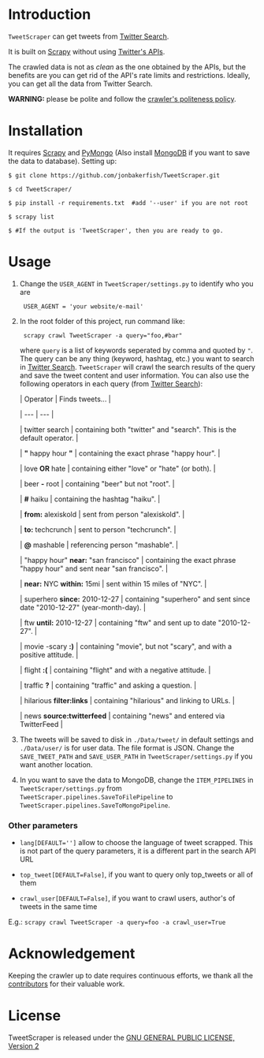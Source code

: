 # Introduction #
`TweetScraper` can get tweets from [Twitter Search](https://twitter.com/search-home). 
It is built on [Scrapy](http://scrapy.org/) without using [Twitter's APIs](https://dev.twitter.com/rest/public).
The crawled data is not as *clean* as the one obtained by the APIs, but the benefits are you can get rid of the API's rate limits and restrictions. Ideally, you can get all the data from Twitter Search.

**WARNING:** please be polite and follow the [crawler's politeness policy](https://en.wikipedia.org/wiki/Web_crawler#Politeness_policy).
 

# Installation #
It requires [Scrapy](http://scrapy.org/) and [PyMongo](https://api.mongodb.org/python/current/) (Also install [MongoDB](https://www.mongodb.org/) if you want to save the data to database). Setting up:

    $ git clone https://github.com/jonbakerfish/TweetScraper.git
    $ cd TweetScraper/
    $ pip install -r requirements.txt  #add '--user' if you are not root
	$ scrapy list
	$ #If the output is 'TweetScraper', then you are ready to go.

# Usage #
1. Change the `USER_AGENT` in `TweetScraper/settings.py` to identify who you are
	
		USER_AGENT = 'your website/e-mail'

2. In the root folder of this project, run command like: 

		scrapy crawl TweetScraper -a query="foo,#bar"

	where `query` is a list of keywords seperated by comma and quoted by `"`. The query can be any thing (keyword, hashtag, etc.) you want to search in [Twitter Search](https://twitter.com/search-home). `TweetScraper` will crawl the search results of the query and save the tweet content and user information. You can also use the following operators in each query (from [Twitter Search](https://twitter.com/search-home)):
	
	| Operator | Finds tweets... |
	| --- | --- |
	| twitter search | containing both "twitter" and "search". This is the default operator. |
	| **"** happy hour **"** | containing the exact phrase "happy hour". |
	| love **OR** hate | containing either "love" or "hate" (or both). |
	| beer **-** root | containing "beer" but not "root". |
	| **#** haiku | containing the hashtag "haiku". |
	| **from:** alexiskold | sent from person "alexiskold". |
	| **to:** techcrunch | sent to person "techcrunch". |
	| **@** mashable | referencing person "mashable". |
	| "happy hour" **near:** "san francisco" | containing the exact phrase "happy hour" and sent near "san francisco". |
	| **near:** NYC **within:** 15mi | sent within 15 miles of "NYC". |
	| superhero **since:** 2010-12-27 | containing "superhero" and sent since date "2010-12-27" (year-month-day). |
	| ftw **until:** 2010-12-27 | containing "ftw" and sent up to date "2010-12-27". |
	| movie -scary **:)** | containing "movie", but not "scary", and with a positive attitude. |
	| flight **:(** | containing "flight" and with a negative attitude. |
	| traffic **?** | containing "traffic" and asking a question. |
	| hilarious **filter:links** | containing "hilarious" and linking to URLs. |
	| news **source:twitterfeed** | containing "news" and entered via TwitterFeed |

3. The tweets will be saved to disk in `./Data/tweet/` in default settings and `./Data/user/` is for user data. The file format is JSON. Change the `SAVE_TWEET_PATH` and `SAVE_USER_PATH` in `TweetScraper/settings.py` if you want another location.

4.  In you want to save the data to MongoDB, change the `ITEM_PIPELINES` in `TweetScraper/settings.py` from `TweetScraper.pipelines.SaveToFilePipeline` to `TweetScraper.pipelines.SaveToMongoPipeline`.

### Other parameters
* `lang[DEFAULT='']` allow to choose the language of tweet scrapped. This is not part of the query parameters, it is a different part in the search API URL
* `top_tweet[DEFAULT=False]`, if you want to query only top_tweets or all of them
* `crawl_user[DEFAULT=False]`, if you want to crawl users, author's of tweets in the same time

E.g.: `scrapy crawl TweetScraper -a query=foo -a crawl_user=True`


# Acknowledgement #
Keeping the crawler up to date requires continuous efforts, we thank all the [contributors](https://github.com/jonbakerfish/TweetScraper/graphs/contributors) for their valuable work.


# License #
TweetScraper is released under the [GNU GENERAL PUBLIC LICENSE, Version 2](https://github.com/jonbakerfish/TweetScraper/blob/master/LICENSE)
